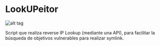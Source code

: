 # LookUPeitor

![alt tag](https://www.fwhibbit.es/wp-content/uploads/2017/02/08-768x262.png)

Script que realiza reverse IP Lookup (mediante una API), para facilitar la búsqueda de objetivos vulnerables para realizar symlink.
